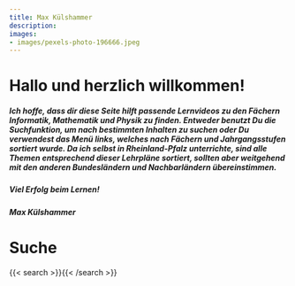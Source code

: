 ```yaml
---
title: Max Külshammer
description: 
images:
- images/pexels-photo-196666.jpeg
---
```


# Hallo und herzlich willkommen!

##### Ich hoffe, dass dir diese Seite hilft passende Lernvideos zu den Fächern Informatik, Mathematik und Physik zu finden. Entweder benutzt Du die Suchfunktion, um nach bestimmten Inhalten zu suchen oder Du verwendest das Menü links, welches nach Fächern und Jahrgangsstufen sortiert wurde. Da ich selbst in Rheinland-Pfalz unterrichte, sind alle Themen entsprechend dieser Lehrpläne sortiert, sollten aber weitgehend mit den anderen Bundesländern und Nachbarländern übereinstimmen.

##### Viel Erfolg beim Lernen!

##### Max Külshammer

# Suche

{{< search >}}{{< /search >}}
